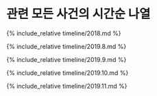 
관련 모든 사건의 시간순 나열
==========================
 
{% include_relative timeline/2018.md %}

{% include_relative timeline/2019.8.md %}

{% include_relative timeline/2019.9.md %}

{% include_relative timeline/2019.10.md %}

{% include_relative timeline/2019.11.md %}




              
